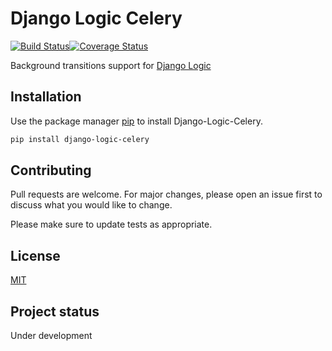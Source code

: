 # Django Logic Celery
[![Build Status](https://travis-ci.org/Borderless360/django-logic-celery.svg?branch=master)](https://travis-ci.org/Borderless360/django-logic-celery)[![Coverage Status](https://coveralls.io/repos/github/Borderless360/django-logic-celery/badge.svg?branch=master)](https://coveralls.io/github/Borderless360/django-logic-celery?branch=master)

Background transitions support for [Django Logic](https://github.com/Borderless360/django-logic)

## Installation

Use the package manager [pip](https://pip.pypa.io/en/stable/) to install Django-Logic-Celery.

```bash
pip install django-logic-celery
```

## Contributing
Pull requests are welcome. For major changes, please open an issue first to discuss what you would like to change.

Please make sure to update tests as appropriate.

## License
[MIT](https://choosealicense.com/licenses/mit/)

## Project status
Under development